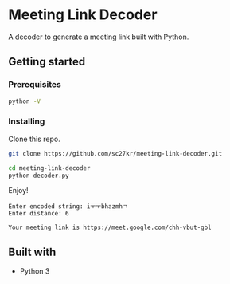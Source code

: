 # Meeting Link Decoder

A decoder to generate a meeting link built with Python.

## Getting started

### Prerequisites

```bash
python -V
```

### Installing

Clone this repo.

```bash
git clone https://github.com/sc27kr/meeting-link-decoder.git
```

```bash
cd meeting-link-decoder
python decoder.py
```

Enjoy!

```
Enter encoded string: iㅜㅜbhazmhㄱ
Enter distance: 6

Your meeting link is https://meet.google.com/chh-vbut-gbl
```

## Built with

* Python 3
